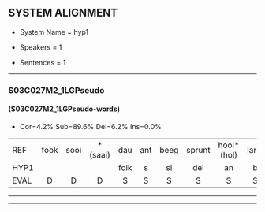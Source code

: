 
## SYSTEM ALIGNMENT

- System Name = hyp1

- Speakers = 1

- Sentences = 1

---

### S03C027M2_1LGPseudo

#### (S03C027M2_1LGPseudo-words)

- Cor=4.2%	Sub=89.6%	Del=6.2%	Ins=0.0%

|  |  |  |  |  |  |  |  |  |  |  |  |  |  |  |  |  |  |  |  |  |  |  |  |  |  |  |  |  |  |  |  |  |  |  |  |  |  |  |  |  |  |  |  |  |  |  |  |  |
|:--- |:---:|:---:|:---:|:---:|:---:|:---:|:---:|:---:|:---:|:---:|:---:|:---:|:---:|:---:|:---:|:---:|:---:|:---:|:---:|:---:|:---:|:---:|:---:|:---:|:---:|:---:|:---:|:---:|:---:|:---:|:---:|:---:|:---:|:---:|:---:|:---:|:---:|:---:|:---:|:---:|:---:|:---:|:---:|:---:|:---:|:---:|:---:|:---:|
| REF | fook | sooi | *(saai) | dau | ant | beeg | sprunt | hool*(hol) | larst | vout | zwoei | fam | * | rachts | vaap | sprieuw | keng*(ken) | swoers | doer | plirt | jien | blard | guul | * | * | hoekt | neeuw*(sneeuw) | noork | vid | zans | leum | *(haas) | * | haans | spaai | sjalt | sjalt | heik | sank | roen | frijk | eem | * | schard | grek | dron | snaaf | stuid |
| HYP1 |  |  |  | folk | s | si | del | an | b | sprul | hol | lart | fad | schoo | vam | vraag | vat | s | breo | enne | spoor | door | eert | j | lart | glo | ook | oekt | sno | noor | giet | saen | e | ha | haens | spa | eld | hek | samk | roen | rijk | één | shaar | shart | grijk | dron | snag | stuit |
| EVAL | D | D | D | S | S | S | S | S | S | S | S | S | S | S | S | S | S | S | S | S | S | S | S | S | S | S | S | S | S | S | S | S | S | S | S | S | S | S | S |  | S | S | S | S | S |  | S | S |
---

---
